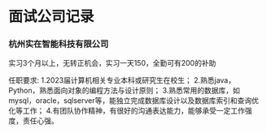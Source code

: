 # 面试公司记录

### 杭州实在智能科技有限公司

实习3个月以上，无转正机会，实习一天150，全勤可有200的补助

任职要求:
1.2023届计算机相关专业本科或研究生在校生；
2.熟悉java，Python，熟悉面向对象的编程方法与设计原则；
3.熟悉常用的数据库，如mysql，oracle，sqlserver等，能独立完成数据库设计以及数据库索引和查询优化等工作；
4.有团队协作精神，有很好的沟通表达能力，能够承受一定工作强度，责任心强。